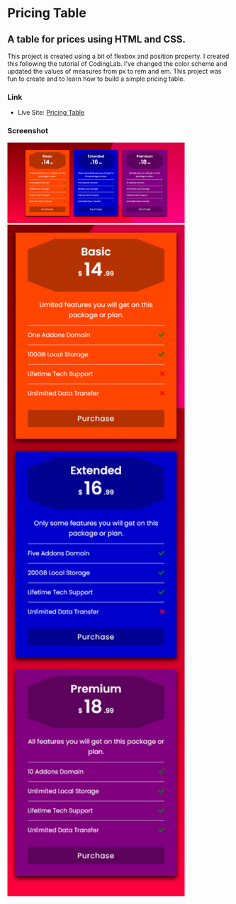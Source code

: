 <h1>Pricing Table</h1>

<h2>A table for prices using HTML and CSS.</h2>

<p>This project is created using a bit of flexbox and position property. I created this following the tutorial of CodingLab. I've changed the color scheme and updated the values of measures from px to rem and em. This project was fun to create and to learn how to build a simple pricing table.</p>

### Link

- Live Site: [Pricing Table](https://leslielopez25.github.io/Responsive-Pricing-Table/)

### Screenshot

<img src="desktop.png" width="400">
<img src="mobile.png" width="400">
